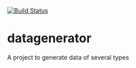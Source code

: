 [![Build Status](https://travis-ci.org/opcoach/datagenerator.svg?branch=master)](https://travis-ci.org/opcoach/datagenerator)

# datagenerator
A project to generate data of several types
